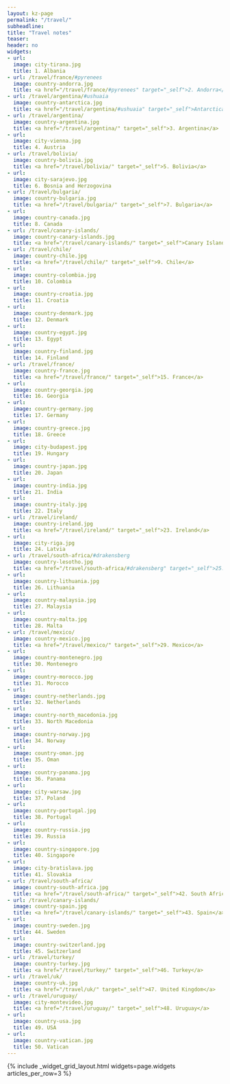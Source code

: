 ```yaml
---
layout: kz-page
permalink: "/travel/"
subheadline:
title: "Travel notes"
teaser:
header: no
widgets:
- url:
  image: city-tirana.jpg
  title: 1. Albania
- url: /travel/france/#pyrenees
  image: country-andorra.jpg
  title: <a href="/travel/france/#pyrenees" target="_self">2. Andorra</a>
- url: /travel/argentina/#ushuaia
  image: country-antarctica.jpg
  title: <a href="/travel/argentina/#ushuaia" target="_self">Antarctica</a>
- url: /travel/argentina/
  image: country-argentina.jpg
  title: <a href="/travel/argentina/" target="_self">3. Argentina</a>
- url:
  image: city-vienna.jpg
  title: 4. Austria
- url: /travel/bolivia/
  image: country-bolivia.jpg
  title: <a href="/travel/bolivia/" target="_self">5. Bolivia</a>
- url:
  image: city-sarajevo.jpg
  title: 6. Bosnia and Herzogovina
- url: /travel/bulgaria/
  image: country-bulgaria.jpg
  title: <a href="/travel/bulgaria/" target="_self">7. Bulgaria</a>
- url:
  image: country-canada.jpg
  title: 8. Canada
- url: /travel/canary-islands/
  image: country-canary-islands.jpg
  title: <a href="/travel/canary-islands/" target="_self">Canary Islands</a>
- url: /travel/chile/
  image: country-chile.jpg
  title: <a href="/travel/chile/" target="_self">9. Chile</a>
- url:
  image: country-colombia.jpg
  title: 10. Colombia
- url:
  image: country-croatia.jpg
  title: 11. Croatia
- url:
  image: country-denmark.jpg
  title: 12. Denmark
- url:
  image: country-egypt.jpg
  title: 13. Egypt
- url:
  image: country-finland.jpg
  title: 14. Finland
- url: /travel/france/
  image: country-france.jpg
  title: <a href="/travel/france/" target="_self">15. France</a>
- url:
  image: country-georgia.jpg
  title: 16. Georgia
- url:
  image: country-germany.jpg
  title: 17. Germany
- url:
  image: country-greece.jpg
  title: 18. Greece
- url:
  image: city-budapest.jpg
  title: 19. Hungary
- url:
  image: country-japan.jpg
  title: 20. Japan
- url:
  image: country-india.jpg
  title: 21. India
- url:
  image: country-italy.jpg
  title: 22. Italy
- url: /travel/ireland/
  image: country-ireland.jpg
  title: <a href="/travel/ireland/" target="_self">23. Ireland</a> 
- url:
  image: city-riga.jpg
  title: 24. Latvia
- url: /travel/south-africa/#drakensberg
  image: country-lesotho.jpg
  title: <a href="/travel/south-africa/#drakensberg" target="_self">25. Lesotho</a> 
- url:
  image: country-lithuania.jpg
  title: 26. Lithuania
- url:
  image: country-malaysia.jpg
  title: 27. Malaysia
- url:
  image: country-malta.jpg
  title: 28. Malta
- url: /travel/mexico/
  image: country-mexico.jpg
  title: <a href="/travel/mexico/" target="_self">29. Mexico</a>
- url:
  image: country-montenegro.jpg
  title: 30. Montenegro
- url:
  image: country-morocco.jpg
  title: 31. Morocco
- url:
  image: country-netherlands.jpg
  title: 32. Netherlands
- url:
  image: country-north_macedonia.jpg
  title: 33. North Macedonia
- url:
  image: country-norway.jpg
  title: 34. Norway
- url:
  image: country-oman.jpg
  title: 35. Oman
- url:
  image: country-panama.jpg
  title: 36. Panama
- url:
  image: city-warsaw.jpg
  title: 37. Poland
- url:
  image: country-portugal.jpg
  title: 38. Portugal
- url:
  image: country-russia.jpg
  title: 39. Russia
- url:
  image: country-singapore.jpg
  title: 40. Singapore
- url:
  image: city-bratislava.jpg
  title: 41. Slovakia
- url: /travel/south-africa/
  image: country-south-africa.jpg
  title: <a href="/travel/south-africa/" target="_self">42. South Africa</a>
- url: /travel/canary-islands/
  image: country-spain.jpg
  title: <a href="/travel/canary-islands/" target="_self">43. Spain</a>
- url:
  image: country-sweden.jpg
  title: 44. Sweden
- url:
  image: country-switzerland.jpg
  title: 45. Switzerland
- url: /travel/turkey/
  image: country-turkey.jpg
  title: <a href="/travel/turkey/" target="_self">46. Turkey</a> 
- url: /travel/uk/
  image: country-uk.jpg
  title: <a href="/travel/uk/" target="_self">47. United Kingdom</a>
- url: /travel/uruguay/
  image: city-montevideo.jpg
  title: <a href="/travel/uruguay/" target="_self">48. Uruguay</a>
- url:
  image: country-usa.jpg
  title: 49. USA
- url: 
  image: country-vatican.jpg
  title: 50. Vatican
---
```


{% include _widget_grid_layout.html widgets=page.widgets articles_per_row=3 %}
